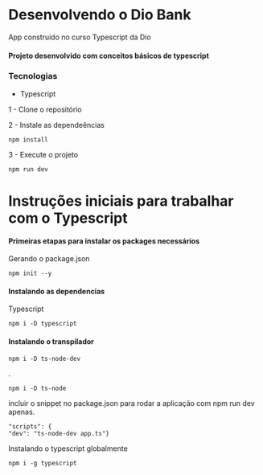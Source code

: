 # Desenvolvendo o Dio Bank
App construido no curso Typescript da Dio

#### Projeto desenvolvido com conceitos básicos de typescript

### Tecnologias
- Typescript

1 - Clone o repositório

2 - Instale as dependeências
    
    npm install

3 - Execute o projeto

    npm run dev

# Instruções iniciais para trabalhar com o Typescript

#### Primeiras etapas para instalar os packages necessários

Gerando o package.json
     
    npm init --y
 
#### Instalando as dependencias
Typescript
     
    npm i -D typescript
  
#### Instalando o transpilador
     
    npm i -D ts-node-dev

.
   
    npm i -D ts-node
  
incluir o snippet no package.json para rodar a aplicação com npm run dev apenas.
 
    "scripts": {
    "dev": "ts-node-dev app.ts"}

Instalando o typescript globalmente
  
    npm i -g typescript
  




